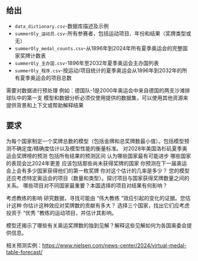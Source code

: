 ## 给出

+ `data_dictionary.csv`-数据库描述及示例
+ `summerOly_运动员.csv`-所有参赛者，包括运动项目、年份和结果（奖牌类型或无）
+ `summerOly_medal_counts.csv`-从1896年到2024年所有夏季奥运会的完整国家奖牌计数表
+ `summerOly_主办国.csv`-1896年至2032年夏季奥运会主办国列表
+ `summerOly_程序.csv`-按运动/项目统计的夏季奥运会从1896年到2032年的所有夏季奥运会的项目总数

需要对数据进行预处理 例如：德国队-1是2000年奥运会中来自德国的两支沙滩排球队中的第一支
模型和数据分析必须仅使用提供的数据集，可以使用其他资源来提供背景和上下文或帮助解释结果

## 要求
为每个国家制定一个奖牌总数的模型（包括金牌和总奖牌数最小值）。包括模型预测不确定度/精确度估计以及模型性能的衡量标准。
对2028年美国洛杉矶夏季奥运会奖牌榜的预测 包括所有结果的预测区间 认为哪些国家最有可能进步 哪些国家的表现会比2024年更差
应该包括那些尚未获得奖牌的国家 你预测在下一届奥运会上会有多少国家获得他们的第一枚奖牌 你对这个估计的几率是多少？
您的模型还应考虑特定奥运会的项目（数量和类型）。探讨项目与国家获得奖牌数量之间的关系。
哪些项目对不同国家最重要？本国选择的项目对结果有何影响？

考虑教练的影响
研究数据，寻找可能由 “伟大教练 ”效应引起的变化的证据。您估计这种 你估计这种效应对奖牌数的贡献有多大？
选择三个国家，找出它们应考虑投资于 “优秀 ”教练的运动项目，并估计其影响。

模型还揭示了哪些有关奥运奖牌数的独到见解？解释这些见解如何为各国奥委会提供信息。

相关预测实例：https://www.nielsen.com/news-center/2024/virtual-medal-table-forecast/
